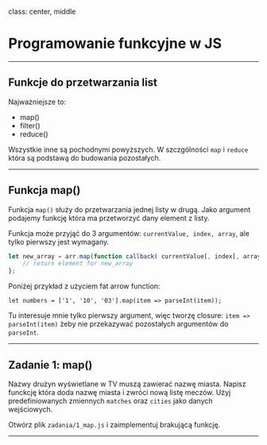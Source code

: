 
class: center, middle

# Programowanie funkcyjne w JS

---

## Funkcje do przetwarzania list

Najważniejsze to:

* map()
* filter()
* reduce()

Wszystkie inne są pochodnymi powyższych.
W szczgólności `map` i `reduce` która są podstawą do budowania pozostałych.

---

## Funkcja map()

Funkcja `map()` służy do przetwarzania jednej listy w drugą. Jako argument podajemy funkcję która ma przetworzyć dany element z listy.

Funkcja może przyjąć do 3 argumentów: `currentValue, index, array`, ale tylko pierwszy jest wymagany.

```js
let new_array = arr.map(function callback( currentValue[, index[, array]]) {
    // return element for new_array
};
```

Poniżej przykład z użyciem fat arrow function:

```
let numbers = ['1', '10', '03'].map(item => parseInt(item));
```

Tu interesuje mnie tylko pierwszy argument, więc tworzę closure: `item => parseInt(item)`
żeby nie przekazywać pozostałych argumentów do `parseInt`.

---

## Zadanie 1: map()

Nazwy drużyn wyświetlane w TV muszą zawierać nazwę miasta.
Napisz funckcję która doda nazwę miasta i zwróci nową listę meczów.
Użyj predefiniowanych zmiennych `matches` oraz `cities` jako danych wejściowych.

Otwórz plik `zadania/1_map.js` i zaimplementuj brakującą funkcję.

---

